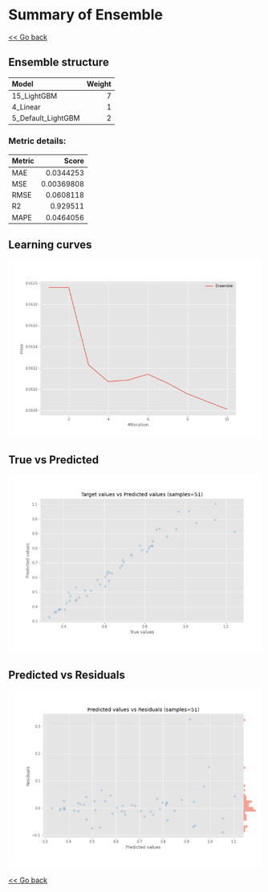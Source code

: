 # Summary of Ensemble

[<< Go back](../README.md)


## Ensemble structure
| Model              |   Weight |
|:-------------------|---------:|
| 15_LightGBM        |        7 |
| 4_Linear           |        1 |
| 5_Default_LightGBM |        2 |

### Metric details:
| Metric   |      Score |
|:---------|-----------:|
| MAE      | 0.0344253  |
| MSE      | 0.00369808 |
| RMSE     | 0.0608118  |
| R2       | 0.929511   |
| MAPE     | 0.0464056  |



## Learning curves
![Learning curves](learning_curves.png)
## True vs Predicted

![True vs Predicted](true_vs_predicted.png)


## Predicted vs Residuals

![Predicted vs Residuals](predicted_vs_residuals.png)



[<< Go back](../README.md)
